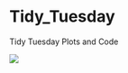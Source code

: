 # Tidy_Tuesday
Tidy Tuesday Plots and Code

![](https://github.com/danielpballer/Tidy_Tuesday/Final_Plots/Week_26_Caribou_Routes_by_Season.png)
